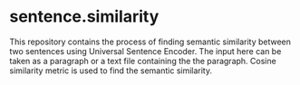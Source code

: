 # sentence.similarity
This repository contains the process of finding semantic similarity between two sentences using Universal Sentence Encoder. The input here can be taken as a paragraph or a text file containing the the paragraph.
Cosine similarity metric is used to find the semantic similarity.
